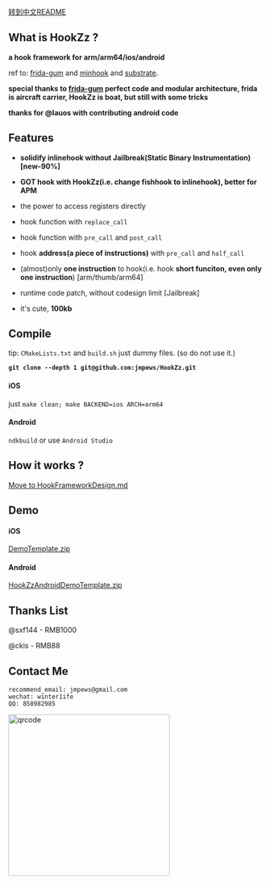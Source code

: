[转到中文README](README_zh-cn.md)

## What is HookZz ?

**a hook framework for arm/arm64/ios/android**

ref to: [frida-gum](https://github.com/frida/frida-gum) and [minhook](https://github.com/TsudaKageyu/minhook) and [substrate](https://github.com/jevinskie/substrate).

**special thanks to [frida-gum](https://github.com/frida/frida-gum) perfect code and modular architecture, frida is aircraft carrier, HookZz is boat, but still with some tricks**

**thanks for @lauos with contributing android code**

## Features

- **solidify inlinehook without Jailbreak(Static Binary Instrumentation) [new-90%]**

- **GOT hook with HookZz(i.e. change fishhook to inlinehook), better for APM**

- the power to access registers directly

- hook function with `replace_call`

- hook function with `pre_call` and `post_call`

- hook **address(a piece of instructions)** with `pre_call` and `half_call`

- (almost)only **one instruction** to hook(i.e. hook **short funciton, even only one instruction**) [arm/thumb/arm64]

- runtime code patch, without codesign limit [Jailbreak]

- it's cute, **100kb**

## Compile

tip: `CMakeLists.txt` and `build.sh` just dummy files. (so do not use it.)

**`git clone --depth 1 git@github.com:jmpews/HookZz.git`**

#### iOS

just `make clean; make BACKEND=ios ARCH=arm64`

#### Android

`ndkbuild` or use `Android Studio`

## How it works ?

[Move to HookFrameworkDesign.md](https://github.com/jmpews/HookZz/blob/master/docs/HookFrameworkDesign.md)

## Demo

#### iOS

[DemoTemplate.zip](https://github.com/jmpews/HookZz/blob/master/demo/iOS/DemoTemplate.zip)

#### Android

[HookZzAndroidDemoTemplate.zip](https://github.com/jmpews/HookZz/blob/master/demo/HookZzAndroidDemoTemplate.zip)

## Thanks List

@sxf144 - RMB1000

@ckis - RMB88

## Contact Me

```
recommend_email: jmpews@gmail.com
wechat: winter1ife
QQ: 858982985
```

<img with="320px" height="320px" src="http://ww1.sinaimg.cn/large/a4decaedgy1fqgamse4qij20fo0lumyj.jpg" alt="qrcode">
